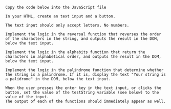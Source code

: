 
    Copy the code below into the JavaScript file

    In your HTML, create an text input and a button.

    The text input should only accept letters. No numbers.

    Implement the logic in the reversal function that reverses the order of the characters in the string, and outputs the result in the DOM, below the text input.

    Implement the logic in the alphabits function that return the characters in alphabetical order, and outputs the result in the DOM, below the text input.

    Implement the logic in the palindrome function that determine whether the string is a palindrome. If it is, display the text "Your string is a palidrome" in the DOM, below the text input.

    When the user presses the enter key in the text input, or clicks the button, set the value of the testString variable (see below) to the value of the input.
    The output of each of the functions should immediately appear as well.
